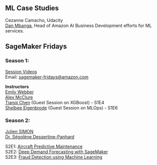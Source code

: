## ML Case Studies  
Cezanne Camacho, Udacity  
[Dan Mbanga](https://www.linkedin.com/in/dan-romuald-mbanga-62850a22/), Head of Amazon AI Business Development efforts for ML services.   

## SageMaker Fridays  
### Season 1:  
[Session Videos](https://www.twitch.tv/aws/videos)  
Email: sagemaker-fridays@amazon.com  

**Instructors**  
[Emily Webber](https://www.linkedin.com/in/emily-webber-921b4969/)  
[Alex McClure](https://www.linkedin.com/in/alexjmcclure/)  
[Tianqi Chen](https://tqchen.com/) (Guest Session on XGBoost) - S1E4  
[Shelbee Eigenbrode](https://www.linkedin.com/in/shelbee-eigenbrode-5b632414/) (Guest Session on MLOps) - S1E6  

### Season 2:  
[Julien SIMON](https://www.linkedin.com/in/juliensimon/)  
[Dr. Ségolène Dessertine-Panhard](https://www.linkedin.com/in/dr-s%C3%A9gol%C3%A8ne-dessertine-panhard-41416010/)  

S2E1: [Aircraft Predictive Maintenance](https://github.com/awslabs/predictive-maintenance-using-machine-learning/tree/master/source/notebooks)  
S2E2: [Deep Demand Forecasting with SageMaker](https://github.com/awslabs/sagemaker-deep-demand-forecast)  
S2E3: [Fraud Detection using Machine Learning](https://github.com/awslabs/fraud-detection-using-machine-learning/blob/master/source/notebooks/sagemaker_fraud_detection.ipynb)  
